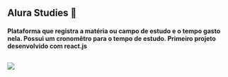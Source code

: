 ## Alura Studies 📘
#### Plataforma que registra a matéria ou campo de estudo e o tempo gasto nela. Possui um cronomêtro para o tempo de estudo. Primeiro projeto desenvolvido com react.js
##

<img src='https://media.discordapp.net/attachments/1041452109264068741/1056560386607956008/Captura_de_tela_20221113_172037.png?width=905&height=401'/>
